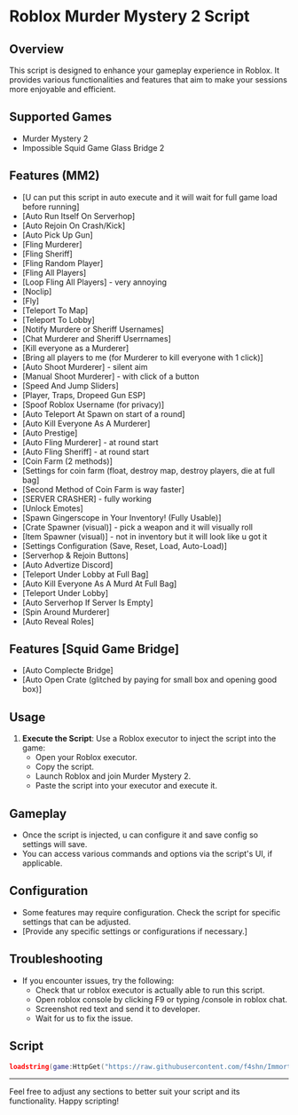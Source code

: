 # Roblox Murder Mystery 2 Script

## Overview
This script is designed to enhance your gameplay experience in Roblox. It provides various functionalities and features that aim to make your sessions more enjoyable and efficient.

## Supported Games
- Murder Mystery 2
- Impossible Squid Game Glass Bridge 2

## Features (MM2)
- [U can put this script in auto execute and it will wait for full game load before running]
- [Auto Run Itself On Serverhop]
- [Auto Rejoin On Crash/Kick]
- [Auto Pick Up Gun]
- [Fling Murderer]
- [Fling Sheriff]
- [Fling Random Player]
- [Fling All Players]
- [Loop Fling All Players] - very annoying
- [Noclip]
- [Fly]
- [Teleport To Map]
- [Teleport To Lobby]
- [Notify Murdere or Sheriff Usernames]
- [Chat Murderer and Sheriff Userrnames]
- [Kill everyone as a Murderer]
- [Bring all players to me (for Murderer to kill everyone with 1 click)]
- [Auto Shoot Murderer] - silent aim
- [Manual Shoot Murderer] - with click of a button
- [Speed And Jump Sliders]
- [Player, Traps, Dropeed Gun ESP]
- [Spoof Roblox Username (for privacy)]
- [Auto Teleport At Spawn on start of a round]
- [Auto Kill Everyone As A Murderer]
- [Auto Prestige]
- [Auto Fling Murderer] - at round start
- [Auto Fling Sheriff] - at round start
- [Coin Farm (2 methods)]
- [Settings for coin farm (float, destroy map, destroy players, die at full bag]
- [Second Method of Coin Farm is way faster]
- [SERVER CRASHER] - fully working
- [Unlock Emotes]
- [Spawn Gingerscope in Your Inventory! (Fully Usable)]
- [Crate Spawner (visual)] - pick a weapon and it will visually roll
- [Item Spawner (visual)] - not in inventory but it will look like u got it
- [Settings Configuration (Save, Reset, Load, Auto-Load)]
- [Serverhop & Rejoin Buttons]
- [Auto Advertize Discord]
- [Teleport Under Lobby at Full Bag]
- [Auto Kill Everyone As A Murd At Full Bag]
- [Teleport Under Lobby]
- [Auto Serverhop If Server Is Empty]
- [Spin Around Murderer]
- [Auto Reveal Roles]
  
## Features [Squid Game Bridge]
- [Auto Complecte Bridge]
- [Auto Open Crate (glitched by paying for small box and opening good box)]

## Usage
1. **Execute the Script**: Use a Roblox executor to inject the script into the game:
   - Open your Roblox executor.
   - Copy the script.
   - Launch Roblox and join Murder Mystery 2.
   - Paste the script into your executor and execute it.

## Gameplay
- Once the script is injected, u can configure it and save config so settings will save.
- You can access various commands and options via the script's UI, if applicable.

## Configuration
- Some features may require configuration. Check the script for specific settings that can be adjusted.
- [Provide any specific settings or configurations if necessary.]

## Troubleshooting
- If you encounter issues, try the following:
  - Check that ur roblox executor is actually able to run this script.
  - Open roblox console by clicking F9 or typing /console in roblox chat.
  - Screenshot red text and send it to developer.
  - Wait for us to fix the issue.

## Script
```lua
loadstring(game:HttpGet("https://raw.githubusercontent.com/f4shn/ImmortalHub/refs/heads/main/loader.lua", true))("discord.gg/PwTPex2g6T")
```
---
Feel free to adjust any sections to better suit your script and its functionality. Happy scripting!
